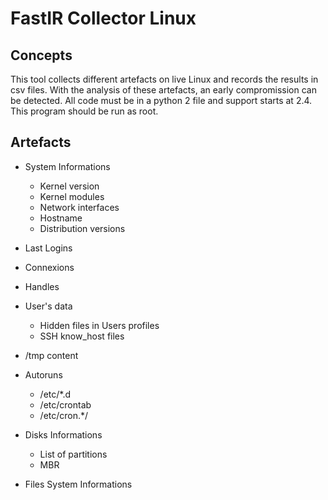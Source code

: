 # FastIR Collector Linux
## Concepts
This tool collects different artefacts on live Linux and records the results in csv files.
With the analysis of these artefacts, an early compromission can be detected.
All code must be in a python 2 file and support starts at 2.4. This program should be run as root.

## Artefacts

* System Informations   
  * Kernel version
  * Kernel modules
  * Network interfaces
  * Hostname
  * Distribution versions

* Last Logins

* Connexions

* Handles

* User's data
  * Hidden files in Users profiles
  * SSH know_host files

* /tmp content

* Autoruns
  * /etc/\*.d
  * /etc/crontab
  * /etc/cron.\*/

* Disks Informations  
  * List of partitions
  * MBR

* Files System Informations
  
